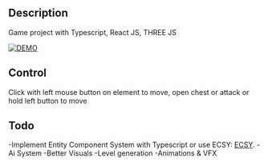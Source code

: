 
## Description

Game project with Typescript, React JS, THREE JS

[![DEMO](https://img.youtube.com/vi/OBUC4L5c4Ys/0.jpg)](https://www.youtube.com/watch?v=OBUC4L5c4Ys)

## Control

Click with left mouse button on element to move, open chest or attack or hold left button to move 



## Todo
-Implement Entity Component System with Typescript or use ECSY:
 [ECSY](https://ecsy.io/).
 -Ai System
 -Better Visuals
 -Level generation
 -Animations & VFX
 
 
 


